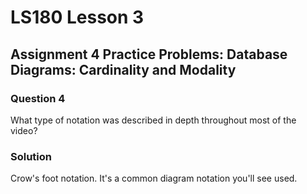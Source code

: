 # LS180 Lesson 3

## Assignment 4 Practice Problems: Database Diagrams: Cardinality and Modality

### Question 4

What type of notation was described in depth throughout most of the video?

### Solution

Crow's foot notation. It's a common diagram notation you'll see used.
